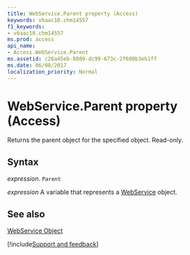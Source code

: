 ```yaml
---
title: WebService.Parent property (Access)
keywords: vbaac10.chm14557
f1_keywords:
- vbaac10.chm14557
ms.prod: access
api_name:
- Access.WebService.Parent
ms.assetid: c26a45eb-8809-dc99-673c-2f600b3eb1ff
ms.date: 06/08/2017
localization_priority: Normal
---
```



# WebService.Parent property (Access)

Returns the parent object for the specified object. Read-only.


## Syntax

_expression_. `Parent`

_expression_ A variable that represents a [WebService](Access.WebService.md) object.


## See also


[WebService Object](Access.WebService.md)

[!include[Support and feedback](~/includes/feedback-boilerplate.md)]